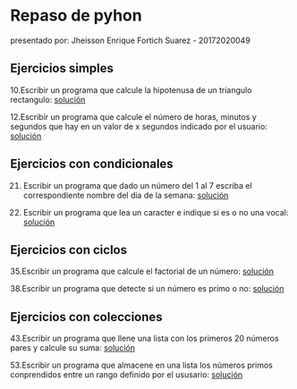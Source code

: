 # Repaso de pyhon

presentado por: Jheisson Enrique Fortich Suarez - 20172020049

## Ejercicios simples

10.Escribir un programa que calcule la hipotenusa de un triangulo rectangulo:
[solución](https://github.com/Forson666/Repaso-de-pyhon/blob/master/ejercicio10.py)

12.Escribir un programa que calcule el número de horas, minutos y segundos que hay
 en un valor de x segundos indicado por el usuario:
[solución](https://github.com/Forson666/Repaso-de-pyhon/blob/master/ejercicio12.py)

## Ejercicios con condicionales

21. Escribir un programa que dado un número del 1 al 7 escriba el correspondiente nombre del dia de la semana:
[solución](https://github.com/Forson666/Repaso-de-pyhon/blob/master/ejercicio%2021.py)

 22. Escribir un programa que lea un caracter e indique si es o no una vocal:
[solución](https://github.com/Forson666/Repaso-de-pyhon/blob/master/ejercicio%2022.py)

## Ejercicios con ciclos

35.Escribir un programa que calcule el factorial de un número:
[solución](https://github.com/Forson666/Repaso-de-pyhon/blob/master/ejercicio%2035.py)

38.Escribir un programa que detecte si un número es primo o no:
[solución](https://github.com/Forson666/Repaso-de-pyhon/blob/master/ejercicio%2038.py)

## Ejercicios con colecciones

43.Escribir un programa que llene una lista con los primeros 20 números pares y calcule su suma:
[solución](https://github.com/Forson666/Repaso-de-pyhon/blob/master/ejercicio%2043.py)

53.Escribir un programa que almacene en una lista los números primos conprendidos entre un rango definido por el ususario:
[solución](https://github.com/Forson666/Repaso-de-pyhon/blob/master/ejercicio%2053.py)
